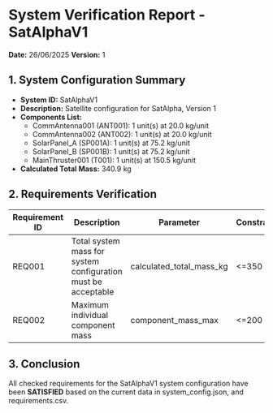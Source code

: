 # System Verification Report - SatAlphaV1

**Date:** 26/06/2025
**Version:** 1

## 1. System Configuration Summary

- **System ID:** SatAlphaV1
- **Description:** Satellite configuration for SatAlpha, Version 1
- **Components List:**
    - CommAntenna001 (ANT001): 1 unit(s) at 20.0 kg/unit
    - CommAntenna002 (ANT002): 1 unit(s) at 20.0 kg/unit
    - SolarPanel_A (SP001A): 1 unit(s) at 75.2 kg/unit
    - SolarPanel_B (SP001B): 1 unit(s) at 75.2 kg/unit
    - MainThruster001 (T001): 1 unit(s) at 150.5 kg/unit
- **Calculated Total Mass:** 340.9 kg

## 2. Requirements Verification

| Requirement ID | Description | Parameter | Constraint | Actual | Value | Unit | Status |
|------------------------|-------------------|-----------------|----------------|-----------|----------|---------|-----------|
| REQ001 | Total system mass for system configuration must be acceptable | calculated_total_mass_kg | <=350 | 340.9 | kg | SATISFIED | 
| REQ002 | Maximum individual component mass | component_mass_max | <=200 | 150.5 | kg | SATISFIED | 

## 3. Conclusion

All checked requirements for the SatAlphaV1 system configuration have been **SATISFIED** based on the current data in system_config.json, and requirements.csv.